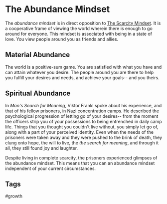 # The Abundance Mindset
The *abundance mindset* is in direct opposition to [The Scarcity Mindset](../202308040127/README.md). It is a cooperative frame of viewing the world wherein there is enough to go around for everyone. This mindset is associated with being in a state of love. You view people around you as friends and allies.  
## Material Abundance
The world is a positive-sum game. You are satisfied with what you have and can attain whatever you desire. The people around you are there to help you fulfill your desires and needs, and achieve your goals-- and you theirs.  

## Spiritual Abundance
In *Man's Search for Meaning*, Viktor Frankl spoke about his experience, and that of his fellow prisoners, in Nazi concentration camps. He described the psychological progression of letting go of your desires-- from the moment the officers strip you of your possessions to being entrenched in daily camp life. Things that you thought you couldn't live without, you simply let go of, along with a part of your perceived identity. Even when the needs of the prisoners were taken away and they were pushed to the brink of death, they clung onto hope, the will to live, the *the search for meaning*, and through it all, they still found joy and laughter.  

Despite living in complete scarcity, the prisoners experienced glimpses of the abundance mindset. This means that you can an abundance mindset independent of your current circumstances.  

## Tags
#growth
